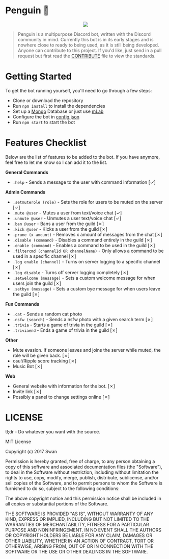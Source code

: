 # Penguin 🐧
<p align="center">
<img src="https://juicy.eggplants.org/kfhv0y.jpg" width:150px height:150px>
</p>

> Penguin is a multipurpose Discord bot, written with the Discord community in mind. Currently this bot is in its early stages and is nowhere close to ready to being used, as it is still being developed. Anyone can contribute to this project. If you'd like, just send in a pull request but first read the [CONTRIBUTE](https://github.com/Swan/Penguin/blob/master/CONTRIBUTE.md) file to view the standards.

# Getting Started
To get the bot running yourself, you'll need to go through a few steps:
* Clone or download the repository
* Run `npm install` to install the dependencies
* Set up a [Mongo](https://www.mongodb.com/) Database or just use [mLab](https://mlab.com/)
* Configure the bot in [config.json](https://github.com/Swan/Penguin/blob/master/config/config.example.json)
* Run `npm start` to start the bot

# Features Checklist
Below are the list of features to be added to the bot. If you have anymore, feel free to let me know so I can add it to the list.

**General Commands**
* `.help` - Sends a message to the user with command information [✓]

**Admin Commands**
* `.setmuterole (role)` - Sets the role for users to be muted on the server [✓]
* `.mute @user` - Mutes a user from text/voice chat [✓]
* `.unmute @user` - Unmutes a user text/voice chat [✓]
* `.ban @user` - Bans a user from the guild [✗]
* `.kick @user` - Kicks a user from the guild [✗]
* `.prune (x amount)` - Removes x amount of messages from the chat [✗]
* `.disable (command)` - Disables a command entirely in the guild [✗]
* `.enable (command)` - Enables a command to be used in the guild [✗]
* `.filtercmd (channelId OR channelName)` - Only allows a command to be used in a specific channel [✗] 
* `.log enable (channel)` - Turns on server logging to a specific channel [✗]
* `.log disable` - Turns off server logging completely [✗]
* `.setwelcome (message)` - Sets a custom welcome message for when users join the guild [✗]
* `.setbye (message)` - Sets a custom bye message for when users leave the guild [✗]

**Fun Commands**
* `.cat` - Sends a random cat photo
* `.nsfw (search)` - Sends a nsfw photo with a given search term [✗]
* `.trivia` - Starts a game of trivia in the guild [✗]
* `.triviaend` - Ends a game of trivia in the guild [✗]

**Other**
* Mute evasion. If someone leaves and joins the server while muted, the role will be given back. [✗]
* osu!/Ripple score tracking [✗]
* Music Bot [✗]

**Web**
* General website with information for the bot. [✗]
* Invite link [✗]
* Possibly a panel to change settings online [✗]

# LICENSE 

tl;dr - Do whatever you want with the source.

MIT License

Copyright (c) 2017 Swan

Permission is hereby granted, free of charge, to any person obtaining a copy
of this software and associated documentation files (the "Software"), to deal
in the Software without restriction, including without limitation the rights
to use, copy, modify, merge, publish, distribute, sublicense, and/or sell
copies of the Software, and to permit persons to whom the Software is
furnished to do so, subject to the following conditions:

The above copyright notice and this permission notice shall be included in all
copies or substantial portions of the Software.

THE SOFTWARE IS PROVIDED "AS IS", WITHOUT WARRANTY OF ANY KIND, EXPRESS OR
IMPLIED, INCLUDING BUT NOT LIMITED TO THE WARRANTIES OF MERCHANTABILITY,
FITNESS FOR A PARTICULAR PURPOSE AND NONINFRINGEMENT. IN NO EVENT SHALL THE
AUTHORS OR COPYRIGHT HOLDERS BE LIABLE FOR ANY CLAIM, DAMAGES OR OTHER
LIABILITY, WHETHER IN AN ACTION OF CONTRACT, TORT OR OTHERWISE, ARISING FROM,
OUT OF OR IN CONNECTION WITH THE SOFTWARE OR THE USE OR OTHER DEALINGS IN THE
SOFTWARE.

